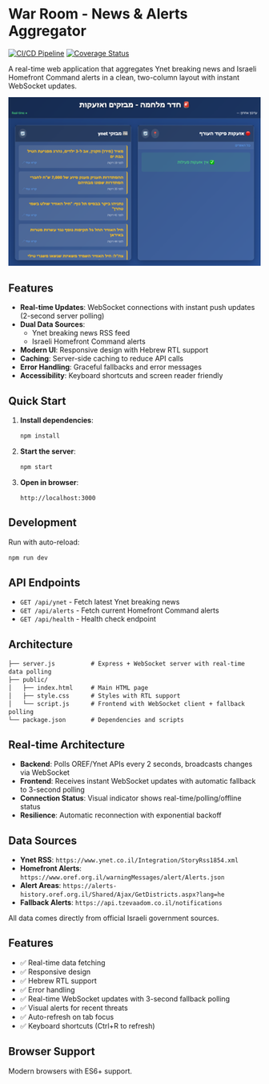 # War Room - News & Alerts Aggregator

[![CI/CD Pipeline](https://github.com/barlevalon/war-room/actions/workflows/ci.yml/badge.svg)](https://github.com/barlevalon/war-room/actions/workflows/ci.yml)
[![Coverage Status](https://codecov.io/gh/barlevalon/war-room/branch/main/graph/badge.svg)](https://codecov.io/gh/barlevalon/war-room)

A real-time web application that aggregates Ynet breaking news and Israeli Homefront Command alerts in a clean, two-column layout with instant WebSocket updates.

![War Room Screenshot](war-room-screenshot.png)

## Features

- **Real-time Updates**: WebSocket connections with instant push updates (2-second server polling)
- **Dual Data Sources**:
  - Ynet breaking news RSS feed
  - Israeli Homefront Command alerts
- **Modern UI**: Responsive design with Hebrew RTL support
- **Caching**: Server-side caching to reduce API calls
- **Error Handling**: Graceful fallbacks and error messages
- **Accessibility**: Keyboard shortcuts and screen reader friendly

## Quick Start

1. **Install dependencies**:
   ```bash
   npm install
   ```

2. **Start the server**:
   ```bash
   npm start
   ```

3. **Open in browser**:
   ```
   http://localhost:3000
   ```

## Development

Run with auto-reload:
```bash
npm run dev
```

## API Endpoints

- `GET /api/ynet` - Fetch latest Ynet breaking news
- `GET /api/alerts` - Fetch current Homefront Command alerts
- `GET /api/health` - Health check endpoint

## Architecture

```
├── server.js          # Express + WebSocket server with real-time data polling
├── public/
│   ├── index.html     # Main HTML page
│   ├── style.css      # Styles with RTL support
│   └── script.js      # Frontend with WebSocket client + fallback polling
└── package.json       # Dependencies and scripts
```

## Real-time Architecture

- **Backend**: Polls OREF/Ynet APIs every 2 seconds, broadcasts changes via WebSocket
- **Frontend**: Receives instant WebSocket updates with automatic fallback to 3-second polling
- **Connection Status**: Visual indicator shows real-time/polling/offline status
- **Resilience**: Automatic reconnection with exponential backoff

## Data Sources

- **Ynet RSS**: `https://www.ynet.co.il/Integration/StoryRss1854.xml`
- **Homefront Alerts**: `https://www.oref.org.il/warningMessages/alert/Alerts.json`
- **Alert Areas**: `https://alerts-history.oref.org.il/Shared/Ajax/GetDistricts.aspx?lang=he`
- **Fallback Alerts**: `https://api.tzevaadom.co.il/notifications`

All data comes directly from official Israeli government sources.

## Features

- ✅ Real-time data fetching
- ✅ Responsive design
- ✅ Hebrew RTL support
- ✅ Error handling
- ✅ Real-time WebSocket updates with 3-second fallback polling
- ✅ Visual alerts for recent threats
- ✅ Auto-refresh on tab focus
- ✅ Keyboard shortcuts (Ctrl+R to refresh)

## Browser Support

Modern browsers with ES6+ support.
